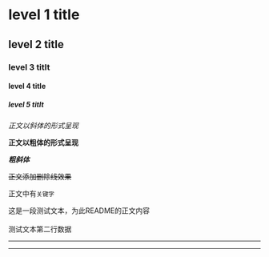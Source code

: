 # level 1 title
## level 2 title
### level 3 titlt
#### level 4 title
##### level 5 titlt

*正文以斜体的形式呈现*

**正文以粗体的形式呈现**

***粗斜体***

~~正文添加删除线效果~~

正文中有`关键字`

这是一段测试文本，为此README的正文内容<br><br>测试文本第二行数据

---
****

